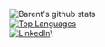 
<!--
**blangwell/blangwell** is a ✨ _special_ ✨ repository because its `README.md` (this file) appears on your GitHub profile.

Here are some ideas to get you started:

- 🔭 I’m currently working on ...
- 🌱 I’m currently learning ...
- 👯 I’m looking to collaborate on ...
- 🤔 I’m looking for help with ...
- 💬 Ask me about ...
- 📫 How to reach me: ...
- 😄 Pronouns: ...
- ⚡ Fun fact: ...
-->
<!-- ![Visitor Count](https://profile-counter.glitch.me/blangwell/count.svg)-->
![Barent's github stats](https://github-readme-stats.vercel.app/api?username=blangwell&show_icons=true&theme=gotham)\
[![Top Languages](https://github-readme-stats.vercel.app/api/top-langs/?username=blangwell&layout=compact&theme=gotham)](https://github.com/blangwell/github-readme-stats)\
<a href="https://www.linkedin.com/in/blangwell" target="_blank"><img alt="LinkedIn" src="https://img.shields.io/badge/-LinkedIn-0077B5?style=flat-square&logo=Linkedin&logoColor=white"></a>\


